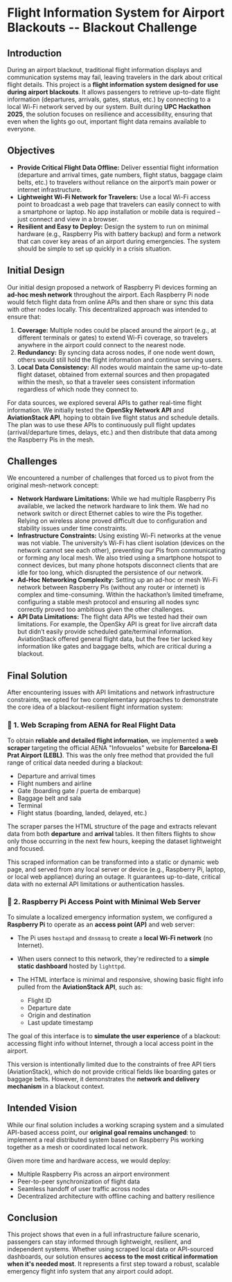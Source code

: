 # Flight Information System for Airport Blackouts -- Blackout Challenge

## Introduction

During an airport blackout, traditional flight information displays and communication systems may fail, leaving travelers in the dark about critical flight details. This project is a **flight information system designed for use during airport blackouts**. It allows passengers to retrieve up-to-date flight information (departures, arrivals, gates, status, etc.) by connecting to a local Wi-Fi network served by our system. Built during **UPC Hackathon 2025**, the solution focuses on resilience and accessibility, ensuring that even when the lights go out, important flight data remains available to everyone.

## Objectives

* **Provide Critical Flight Data Offline:** Deliver essential flight information (departure and arrival times, gate numbers, flight status, baggage claim belts, etc.) to travelers without reliance on the airport’s main power or internet infrastructure.
* **Lightweight Wi-Fi Network for Travelers:** Use a local Wi-Fi access point to broadcast a web page that travelers can easily connect to with a smartphone or laptop. No app installation or mobile data is required – just connect and view in a browser.
* **Resilient and Easy to Deploy:** Design the system to run on minimal hardware (e.g., Raspberry Pis with battery backup) and form a network that can cover key areas of an airport during emergencies. The system should be simple to set up quickly in a crisis situation.

## Initial Design

Our initial design proposed a network of Raspberry Pi devices forming an **ad-hoc mesh network** throughout the airport. Each Raspberry Pi node would fetch flight data from online APIs and then share or sync this data with other nodes locally. This decentralized approach was intended to ensure that:

1. **Coverage:** Multiple nodes could be placed around the airport (e.g., at different terminals or gates) to extend Wi-Fi coverage, so travelers anywhere in the airport could connect to the nearest node.
2. **Redundancy:** By syncing data across nodes, if one node went down, others would still hold the flight information and continue serving users.
3. **Local Data Consistency:** All nodes would maintain the same up-to-date flight dataset, obtained from external sources and then propagated within the mesh, so that a traveler sees consistent information regardless of which node they connect to.

For data sources, we explored several APIs to gather real-time flight information. We initially tested the **OpenSky Network API** and **AviationStack API**, hoping to obtain live flight status and schedule details. The plan was to use these APIs to continuously pull flight updates (arrival/departure times, delays, etc.) and then distribute that data among the Raspberry Pis in the mesh.

## Challenges

We encountered a number of challenges that forced us to pivot from the original mesh-network concept:

* **Network Hardware Limitations:** While we had multiple Raspberry Pis available, we lacked the network hardware to link them. We had no network switch or direct Ethernet cables to wire the Pis together. Relying on wireless alone proved difficult due to configuration and stability issues under time constraints.
* **Infrastructure Constraints:** Using existing Wi-Fi networks at the venue was not viable. The university’s Wi-Fi has client isolation (devices on the network cannot see each other), preventing our Pis from communicating or forming any local mesh. We also tried using a smartphone hotspot to connect devices, but many phone hotspots disconnect clients that are idle for too long, which disrupted the persistence of our network.
* **Ad-Hoc Networking Complexity:** Setting up an ad-hoc or mesh Wi-Fi network between Raspberry Pis (without any router or internet) is complex and time-consuming. Within the hackathon’s limited timeframe, configuring a stable mesh protocol and ensuring all nodes sync correctly proved too ambitious given the other challenges.
* **API Data Limitations:** The flight data APIs we tested had their own limitations. For example, the OpenSky API is great for live aircraft data but didn’t easily provide scheduled gate/terminal information. AviationStack offered general flight data, but the free tier lacked key information like gates and baggage belts, which are critical during a blackout.

## Final Solution

After encountering issues with API limitations and network infrastructure constraints, we opted for two complementary approaches to demonstrate the core idea of a blackout-resilient flight information system:

### 🛬 1. Web Scraping from AENA for Real Flight Data

To obtain **reliable and detailed flight information**, we implemented a **web scraper** targeting the official AENA "Infovuelos" website for **Barcelona-El Prat Airport (LEBL)**. This was the only free method that provided the full range of critical data needed during a blackout:

* Departure and arrival times
* Flight numbers and airline
* Gate (boarding gate / puerta de embarque)
* Baggage belt and sala
* Terminal
* Flight status (boarding, landed, delayed, etc.)

The scraper parses the HTML structure of the page and extracts relevant data from both **departure** and **arrival** tables. It then filters flights to show only those occurring in the next few hours, keeping the dataset lightweight and focused.

This scraped information can be transformed into a static or dynamic web page, and served from any local server or device (e.g., Raspberry Pi, laptop, or local web appliance) during an outage. It guarantees up-to-date, critical data with no external API limitations or authentication hassles.

### 📡 2. Raspberry Pi Access Point with Minimal Web Server

To simulate a localized emergency information system, we configured a **Raspberry Pi** to operate as an **access point (AP)** and web server:

* The Pi uses `hostapd` and `dnsmasq` to create a **local Wi-Fi network** (no Internet).
* When users connect to this network, they're redirected to a **simple static dashboard** hosted by `lighttpd`.
* The HTML interface is minimal and responsive, showing basic flight info pulled from the **AviationStack API**, such as:

  * Flight ID
  * Departure date
  * Origin and destination
  * Last update timestamp

The goal of this interface is to **simulate the user experience** of a blackout: accessing flight info without Internet, through a local access point in the airport.

This version is intentionally limited due to the constraints of free API tiers (AviationStack), which do not provide critical fields like boarding gates or baggage belts. However, it demonstrates the **network and delivery mechanism** in a blackout context.

## Intended Vision

While our final solution includes a working scraping system and a simulated API-based access point, our **original goal remains unchanged**: to implement a real distributed system based on Raspberry Pis working together as a mesh or coordinated local network.

Given more time and hardware access, we would deploy:

* Multiple Raspberry Pis across an airport environment
* Peer-to-peer synchronization of flight data
* Seamless handoff of user traffic across nodes
* Decentralized architecture with offline caching and battery resilience

## Conclusion

This project shows that even in a full infrastructure failure scenario, passengers can stay informed through lightweight, resilient, and independent systems. Whether using scraped local data or API-sourced dashboards, our solution ensures **access to the most critical information when it's needed most**. It represents a first step toward a robust, scalable emergency flight info system that any airport could adopt.
